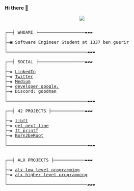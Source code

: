 ### Hi there 👋

</p>
<p align="center">  
<img src ="https://ekladata.com/eTaqWGe2fZnfdPjUlNdf_bodOpk/z52.gif"> 
<!--  <img src ="https://ekladata.com/EOblLv6O6PU9j09e_S_kEHkGoTw/z98.gif"> -->
<!-- <img src ="https://github.com/hheghine/hheghine/assets/119530584/e5f5efa8-2fa8-45ca-921a-978ac3bda419">-->
</p>
<!--
## root:~$ whoami
>  Software engineer student at [1337](https://1337.ma/en/) \
>  “Don’t wait for things to happen. Make them happen.” - Roy Bennett -->

<!--
<p align="center">
<a ><img src="https://badge.mediaplus.ma/black/aez-zoui" alt="aez-zoui's 42 stats" /></a>
</p>
├─▣ I love to dig deep into complex problems and attempt to find the simplest yet the most effecient solution.
├─▣ Interested in low-level Programming, CyberSecurity, DevOps, Netwroking, Cloud and AI.
-->

<pre>

┌──┤ WHOAMI ├──────────────────▰▰▰
│
├─▣ Software Engineer Student at 1337 ben guerir
│
└───────────────────────────────▰▰▰

┌──┤ SOCIAL ├──────────────────▰▰▰
│
├─◈ <a href="https://www.linkedin.com/in/ahmed-zouine">LinkedIn</a>
├─◈ <a href="https://twitter.com/AHMED_EZZ0UINE">Twitter</a>
├─◈ <a href="https://medium.com/@ahmed.ezzouine">Medium</a>
├─◈ <a href="https://g.dev/ahmedez-zouine">developer google.</a>
├─◈ Discord: goodman
│
└───────────────────────────────▰▰▰

┌──┤ 42 PROJECTS ├─────────────▰▰▰
│
├─◈ <a href="https://github.com/ahmedez-zouine/libft">libft</a>
├─◈ <a href="https://github.com/ahmedez-zouine/get_next_line">get_next_line</a>
├─◈ <a href="https://github.com/ahmedez-zouine/ft_printf">ft_printf</a>
├─◈ <a href="https://github.com/ahmedez-zouine/Born2beRoot">Born2beRoot</a>
│
└───────────────────────────────▰▰▰


┌──┤ ALX PROJECTS ├────────────▰▰▰
│
├─◈ <a href="https://github.com/ahmedez-zouine/alx-low_level_programming">alx low level programming</a>
├─◈ <a href="https://github.com/ahmedez-zouine/alx-higher_level_programming">alx higher level programming</a>
│
└───────────────────────────────▰▰▰

<!--
┌──┤ COMMUNITY ├───────────────▰▰▰
│
├─◈ If you need any help please join our community.
├─◈ <a href="https://discord.gg/vTvkDgsS6J">Discord Server</a>
│
└───────────────────────────────▰▰▰

</pre>

--------------

<p align="center">
	<a href="mailto:achraf.elkhnissi@icloud.com">
		<img alt="Feel free to contact me" src="https://img.shields.io/badge/-Ask_me_anything-blue?style=flat&logo=Gmail&logoColor=white&link=mailto:achraf.elkhnissi@gmail.com&color=3d85c6" />
	</a>
	<span> * </span>
    <a href="https://www.linkedin.com/in/achrafelkhnissi/">
        <img alt="Linkedin Profile" src="https://img.shields.io/badge/-Linkedin-0072b1?style=flat&logo=Linkedin&logoColor=white&link=https://www.linkedin.com/in/ahmed/" />
    </a>
    <span> * </span>
    <a href="https://twitter.com/suprivada">
        <img alt="Twitter Profile" src="https://img.shields.io/badge/-Twitter-0072b1?style=flat&logo=Twitter&logoColor=white&link=https://www.linkedin.com/in/ahmed/&color=1DA1F2" />
    </a>
    <span> * </span>
    <a href="https://www.linkedin.com/in/achrafelkhnissi/">
        <img alt="Discord Profile" src="https://img.shields.io/badge/-Discord-0072b1?style=flat&logo=Discord&logoColor=white&link=https://www.linkedin.com/in/ahmed/&color=7289da" />
    </a>

</p>

---------------
| [![ael-khni's GitHub stats](https://github-readme-stats.vercel.app/api?username=A-zouie&count_private=true&show_icons=true&hide=issues&hide_border=true&theme=jolly)](https://github.com/ahmedez-zouine?tab=repositories) | [![appinha's most used languages](https://github-readme-stats.vercel.app/api/top-langs/?username=appinha&layout=compact&hide_border=true&theme=jolly)](https://github.com/ahmedez-zouine?tab=repositories) |
|:-:|:-:|

<p align="center">
	<img alt="A-zouine's visitors" src="https://komarev.com/ghpvc/?username=ahmedez-zouine&color=8c36db&style=flat&label=visitors" />
	<img alt="A-zouine's followers" src="https://img.shields.io/github/followers/ahmedez-zouine?color=blueviolet" />
	<img alt="A-zouine's stars" src="https://img.shields.io/github/stars/ahmedez-zouine?color=blueviolet" />
</p>
---------------
-->
